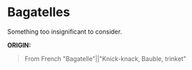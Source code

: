 # Bagatelles

Something too insignificant to consider.

**ORIGIN:**
> From French "Bagatelle"||"Knick-knack, Bauble, trinket"